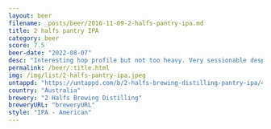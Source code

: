 ```yaml
---
layout: beer
filename: _posts/beer/2016-11-09-2-halfs-pantry-ipa.md
title: 2 halfs pantry IPA
category: beer
score: 7.5
beer-date: "2022-08-07"
desc: "Interesting hop profile but not too heavy. Very sessionable despite the abv"
permalink: /beer/:title.html
img: /img/list/2-halfs-pantry-ipa.jpeg
untappd: "https://untappd.com/b/2-halfs-brewing-distilling-pantry-ipa/4830920"
country: "Australia"
brewery: "2 Halfs Brewing Distilling"
breweryURL: "breweryURL"
style: "IPA - American"
---
```

